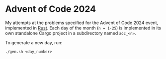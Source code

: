 # Advent of Code 2024

My attempts at the problems specified for the Advent of Code 2024 event, implemented in [Rust](https://www.rust-lang.org/). Each day of the month (`n = 1-25`) is implemented in its own standalone Cargo project in a subdirectory named `aoc_<n>`.

To generate a new day, run:

```Shell
./gen.sh <day_number>
```